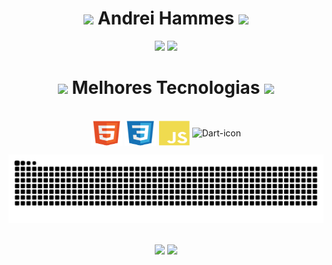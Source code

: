 
<h1 align="center">
  <img src="https://media.giphy.com/media/vGWZEktceb6HS/giphy.gif" width="30">
  Andrei Hammes <img src="https://media.giphy.com/media/vGWZEktceb6HS/giphy.gif" width="30">
</h1>


<div align="center">
  
  <img height="150em" src="https://github-readme-stats-sigma-five.vercel.app/api?username=andreihammes&show_icons=true&theme=midnight-purple&include_all_commits=true&count_private=true"/>
  <img height="150em" src="https://github-readme-stats-sigma-five.vercel.app/api/top-langs/?username=andreihammes&theme=midnight-purple&hide_border=false&&layout=compact"/>
</div>


<h1 align="center">
  <img src="https://media.giphy.com/media/mPJZA10THoWoTbW8uV/giphy.gif" width="30">
  Melhores Tecnologias <img src="https://media.giphy.com/media/mPJZA10THoWoTbW8uV/giphy.gif" width="30">
</h1>

<div  align="center"> 
  <div style="display: inline_block"><br>
    <img align="center" height="40" width="50" alt="html-icon" src="https://raw.githubusercontent.com/devicons/devicon/master/icons/html5/html5-original.svg">
    <img align="center" height="40" width="50" alt="css-icon" src="https://raw.githubusercontent.com/devicons/devicon/master/icons/css3/css3-original.svg">
    <img align="center" height="40" width="50" alt="js-icon"  src="https://raw.githubusercontent.com/devicons/devicon/master/icons/javascript/javascript-plain.svg">
    <img align="center" alt="Dart-icon" height="40" width="50"  src="https://cdn.jsdelivr.net/gh/devicons/devicon/icons/dart/dart-original.svg">
   </div>


![Snake animation](https://github.com/andreihammes/andreihammes/blob/output/github-contribution-grid-snake.svg)

<br>
  
  <img src="https://media.giphy.com/media/MwsLT5fj4c25fIn9Hm/giphy.gif" width="40">
  <img src="https://media.giphy.com/media/HU2H0A0sLnbiLgY6zX/giphy.gif" width="40">

  





